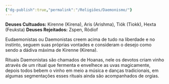 ```yaml
---
{"dg-publish":true,"permalink":"/Religiões/Daemonismo/"}
---
```


__Deuses Cultuados:__ Kirenne (Kirena), Aris (Arishma), Tiók (Tiokk), Hexta (Feuksta)
 __Deuses Rejeitados:__ Zspen, Ròdiof

Eudaemonistas ou Daemonistas creem acima de tudo na liberdade e no instinto, seguem suas próprias vontades e consideram o desejo como sendo a dádiva máxima de Kirenne (Kirena).

Rituais Daemonistas são chamados de Hoanas, nele os devotos criam vinho através de um ritual que fermenta e envelhece as uvas magicamente, depois todos bebem o vinho em meio a música e danças tradicionais, em algumas segmentações esses rituais ainda são acompanhados de orgias. 